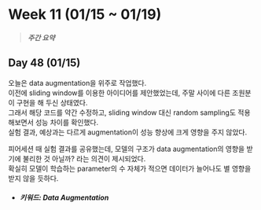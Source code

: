 Week 11 (01/15 ~ 01/19)
===
>  ##### 주간 요약
>  

Day 48 (01/15)
---
오늘은 data augmentation을 위주로 작업했다.  
이전에 sliding window를 이용한 아이디어를 제안했었는데, 주말 사이에 다른 조원분이 구현을 해 두신 상태였다.  
그래서 해당 코드를 약간 수정하고, sliding window 대신 random sampling도 적용해보면서 성능 차이를 확인했다.  
실험 결과, 예상과는 다르게 augmentation이 성능 향상에 크게 영향을 주지 않았다.  

피어세션 때 실험 결과를 공유했는데, 모델의 구조가 data augmentation의 영향을 받기에 불리한 것 아닐까? 라는 의견이 제시되었다.  
확실히 모델이 학습하는 parameter의 수 자체가 적으면 데이터가 늘어나도 별 영향을 받지 않을 듯하다.  

+ ##### 키워드: Data Augmentation
